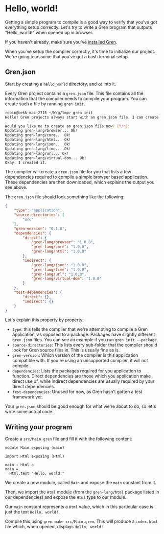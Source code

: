 # Hello, world!

Getting a simple program to compile is a good way to verify that you've got everything setup correctly. Let's try to write a Gren program that outputs "Hello, world!" when opened up in browser.

If you haven't already, make sure you've [installed Gren](/install).

When you've setup the compiler correctly, it's time to initialize our project. We're going to assume that you've got a bash terminal setup.

## Gren.json

Start by creating a `hello_world` directory, and `cd` into it.

Every Gren project contains a `gren.json` file. This file contains all the information that the compiler needs to compile your program. You can create such a file by running `gren init`.

```sh
robin@bekk-mac-2715 ~/W/g/tmp> gren init
Hello! Gren projects always start with an gren.json file. I can create them!

Would you like me to create an gren.json file now? [Y/n]:
Updating gren-lang/browser... Ok!
Updating gren-lang/core... Ok!
Updating gren-lang/html... Ok!
Updating gren-lang/json... Ok!
Updating gren-lang/time... Ok!
Updating gren-lang/url... Ok!
Updating gren-lang/virtual-dom... Ok!
Okay, I created it.
```

The compiler will create a `gren.json` file for you that lists a few dependencies required to compile a simple browser based application. These dependencies are then downloaded, which explains the output you see above.

The `gren.json` file should look something like the following:

```json
{
    "type": "application",
    "source-directories": [
        "src"
    ],
    "gren-version": "0.1.0",
    "dependencies": {
        "direct": {
            "gren-lang/browser": "1.0.0",
            "gren-lang/core": "1.0.0",
            "gren-lang/html": "1.0.0"
        },
        "indirect": {
            "gren-lang/json": "1.0.0",
            "gren-lang/time": "1.0.0",
            "gren-lang/url": "1.0.0",
            "gren-lang/virtual-dom": "1.0.0"
        }
    },
    "test-dependencies": {
        "direct": {},
        "indirect": {}
    }
}
```

Let's explain this property by property:

* `type`: this tells the compiler that we're attempting to compile a Gren application, as opposed to a package. Packages have slightly different `gren.json` files. You can see an example if you run `gren init --package`.
* `source-directories`: This lists every sub-folder that the compiler should look for Gren source files in. This is usually fine as is.
* `gren-version`: Which version of the compiler is this application compatible with. If you're using an unsupported compiler, it will not compile.
* `dependencies`: Lists the packages required for you application to function. Direct dependencies are those which you application make direct use of, while indirect dependencies are usually required by your direct dependencies.
* `test-dependencies`: Unused for now, as Gren hasn't gotten a test framework yet.

Your `gren.json` should be good enough for what we're about to do, so let's write some actual code.

## Writing your program

Create a `src/Main.gren` file and fill it with the following content:

```gren
module Main exposing (main)

import Html exposing (Html)

main : Html a
main =
  Html.text "Hello, world!"
```

We create a new module, called `Main` and expose the `main` constant from it.

Then, we import the `Html` module (from the `gren-lang/html` package listed in our dependencies) and expose the `Html` type to our module.

Our `main` constant represents a `Html` value, which in this particular case is just the text `Hello, world!`.

Compile this using `gren make src/Main.gren`. This will produce a `index.html` file which, when opened, displays `Hello, world!`.

